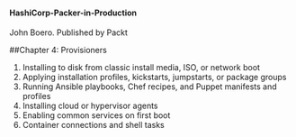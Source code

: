 #### HashiCorp-Packer-in-Production
John Boero. Published by Packt

##Chapter 4: Provisioners
1. Installing to disk from classic install media, ISO, or network boot
2. Applying installation profiles, kickstarts, jumpstarts, or package groups 
3. Running Ansible playbooks, Chef recipes, and Puppet manifests and profiles
4. Installing cloud or hypervisor agents 
5. Enabling common services on first boot 
6. Container connections and shell tasks